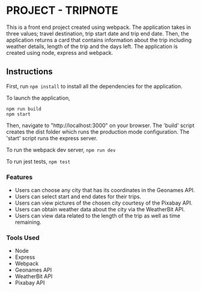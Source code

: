 # PROJECT - TRIPNOTE
This is a front end project created using webpack. The application takes in three values; travel destination, trip start date and trip end date. Then, the application returns a card that contains information about the trip including weather details, length of the trip and the days left.
The application is created using node, express and webpack. 

## Instructions

First, run `npm install` to install all the dependencies for the application.

To launch the application,
```
npm run build
npm start
```
Then, navigate to "http://localhost:3000" on your browser. The 'build' script creates the dist folder which runs the production mode configuration. The 'start' script runs the express server.

To run the webpack dev server,
`npm run dev`

To run jest tests,
`npm test`

### Features
* Users can choose any city that has its coordinates in the Geonames API.
* Users can select start and end dates for their trips.
* Users can view pictures of the chosen city courtesy of the Pixabay API.
* Users can obtain weather data about the city via the WeatherBit API.
* Users can view data related to the length of the trip as well as time remaining.

### Tools Used
* Node
* Express
* Webpack
* Geonames API
* WeatherBit API
* Pixabay API
